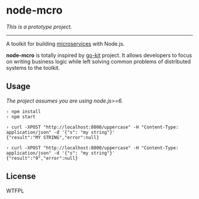 # node-mcro

*This is a prototype project.*

---

A toolkit for building [microservices][] with Node.js.

**node-mcro** is totally inspired by [go-kit][] project.
It allows developers to focus on writing business logic while left solving
common problems of distributed systems to the toolkit.

## Usage

*The project assumes you are using node.js>=6.*

~~~
› npm install
› npm start
~~~

~~~
› curl -XPOST "http://localhost:8000/uppercase" -H "Content-Type: application/json" -d '{"s": "my string"}'
{"result":"MY STRING","error":null}

› curl -XPOST "http://localhost:8000/uppercase" -H "Content-Type: application/json" -d '{"s": "my string"}'
{"result":"9","error":null}
~~~

## License

WTFPL

[microservices]: https://en.wikipedia.org/wiki/Microservices
[go-kit]: https://github.com/go-kit/kit
